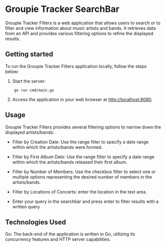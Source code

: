 # Groupie Tracker SearchBar

Groupie Tracker Filters is a web application that allows users to search or to filter and view information about music artists and bands. It retrieves data from an API and provides various filtering options to refine the displayed results.

## Getting started

To run the Groupie Tracker Filters application locally, follow the steps below:

1. Start the server:

```command
    go run cmd/main.go
```

2. Access the application in your web browser at <http://localhost:8080>.

## Usage

Groupie Tracker Filters provides several filtering options to narrow down the displayed artists/bands:

- Filter by Creation Date: Use the range filter to specify a date range within which the artists/bands were formed.

- Filter by First Album Date: Use the range filter to specify a date range within which the artists/bands released their first album.

- Filter by Number of Members: Use the checkbox filter to select one or multiple options representing the desired number of members in the artists/bands.

- Filter by Locations of Concerts: enter the location in the text area.

- Enter your query in the searchbar and press enter to filter results with a written query

## Technologies Used

Go: The back-end of the application is written in Go, utilizing its concurrency features and HTTP server capabilities.
